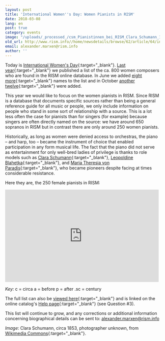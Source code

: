 ```yaml
---
layout: post
title: 'International Women''s Day: Women Pianists in RISM'
date: 2018-03-08
lang: en
post: true
category: events
image: "/uploads/_processed_/csm_Pianistinnen_bei_RISM_Clara_Schumann_1853_d73ea77a21.jpg"
old_url: http://www.rism.info//home/newsdetails/browse/62/article/64/international-womens-day-women-pianists-in-rism.html
email: alexander.marxen@rism.info
author: ''
---
```



Today is [International Women's Day](https://www.internationalwomensday.com/){:target="_blank"}. [Last year](/events/2017/03/08/international-womens-day-women-composers-in.html){:target="_blank"} we published a list of the ca. 800 women composers who are found in the RISM online database. In June we added [eight more](/self_representation/2017/06/29/eight-more-women-composers.html){:target="_blank"} names to the list and in October [another twelve](/self_representation/2017/10/19/twelve-more-women-composers.html){:target="_blank"} were added.

This year we would like to focus on the women pianists in RISM. Since RISM is a database that documents specific sources rather than being a general reference guide for all music or people, we only include information on people who stand in some sort of relationship with a source. This is a lot less often the case for pianists than for singers (for example) because singers are often directly named on the source: we have around 650 sopranos in RISM but in contrast there are only around 250 women pianists.

Historically, as long as women were denied access to orchestras, the piano – and harp, too – became the instrument of choice that enabled participation in any form musical life. The fact that the piano did not serve as entertainment for only well-bred ladies of privilege is thanks to role models such as [Clara Schumann](https://opac.rism.info/search?View=rism&q=clara+schumann&Language=en){:target="_blank"}, [Leopoldine Blahetka](https://opac.rism.info/search?View=rism&q=Leopoldine+Blahetka&Language=en){:target="_blank"}, and [Maria Theresia von Paradis](https://opac.rism.info/search?View=rism&q=Maria+Theresia+von+Paradis&Language=en){:target="_blank"}, who became pioneers despite facing at times considerable resistance.

Here they are, the 250 female pianists in RISM:

<iframe width="500" height="300" scrolling="yes" frameborder="no" src="https://fusiontables.google.com/embedviz?viz=GVIZ&amp;t=TABLE&amp;q=select+col0%2C+col1%2C+col2+from+1n_oOky_F-B1bWWvUZ-egP-RgbymvtP3UAYdytHX5&amp;containerId=googft-gviz-canvas"></iframe>

_Key:_
c = circa
a = before
p = after
.sc = century

The full list can also be [viewed here](https://www.google.com/fusiontables/DataSource?docid=1n_oOky_F-B1bWWvUZ-egP-RgbymvtP3UAYdytHX5){:target="_blank"} and is linked on the online catalog's [Help page](https://opac.rism.info/index.php?id=4&L=1#c147){:target="_blank"} (see Question #3).

This list will continue to grow, and any corrections or additional information concerning biographical details can be sent to: [alexander.marxen@rism.info](mailto:alexander.marxen@rism.info "Opens window for sending email")

_Image_: Clara Schumann, circa 1853, photographer unknown, from [Wikimedia Commons](https://commons.wikimedia.org/w/index.php?curid=507751){:target="_blank"}.





<script type="text/javascript">var switchTo5x=true;</script><script type="text/javascript" src="http://w.sharethis.com/button/buttons.js"></script><script type="text/javascript">stLight.options({publisher: "9b601438-1ce1-49d8-bfd7-9cff5df54c17", doNotHash: false, doNotCopy: false, hashAddressBar: false});</script>